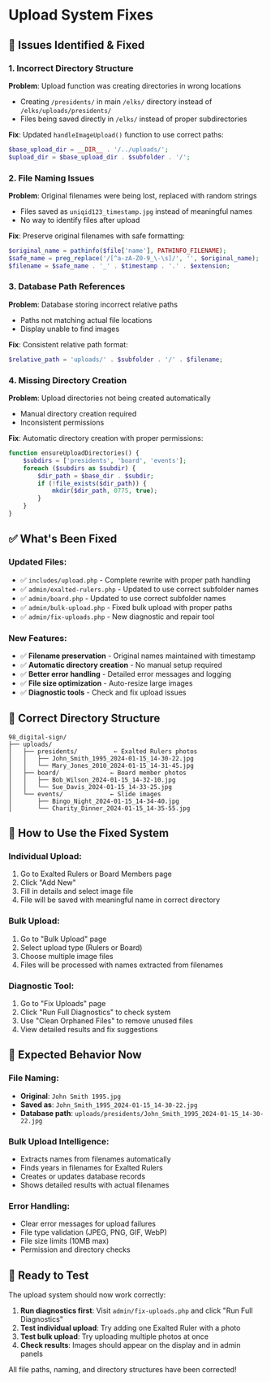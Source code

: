 # Upload System Fixes

## 🐛 **Issues Identified & Fixed**

### 1. **Incorrect Directory Structure**
**Problem**: Upload function was creating directories in wrong locations
- Creating `/presidents/` in main `/elks/` directory instead of `/elks/uploads/presidents/`
- Files being saved directly in `/elks/` instead of proper subdirectories

**Fix**: Updated `handleImageUpload()` function to use correct paths:
```php
$base_upload_dir = __DIR__ . '/../uploads/';
$upload_dir = $base_upload_dir . $subfolder . '/';
```

### 2. **File Naming Issues**
**Problem**: Original filenames were being lost, replaced with random strings
- Files saved as `uniqid123_timestamp.jpg` instead of meaningful names
- No way to identify files after upload

**Fix**: Preserve original filenames with safe formatting:
```php
$original_name = pathinfo($file['name'], PATHINFO_FILENAME);
$safe_name = preg_replace('/[^a-zA-Z0-9_\-\s]/', '', $original_name);
$filename = $safe_name . '_' . $timestamp . '.' . $extension;
```

### 3. **Database Path References**
**Problem**: Database storing incorrect relative paths
- Paths not matching actual file locations
- Display unable to find images

**Fix**: Consistent relative path format:
```php
$relative_path = 'uploads/' . $subfolder . '/' . $filename;
```

### 4. **Missing Directory Creation**
**Problem**: Upload directories not being created automatically
- Manual directory creation required
- Inconsistent permissions

**Fix**: Automatic directory creation with proper permissions:
```php
function ensureUploadDirectories() {
    $subdirs = ['presidents', 'board', 'events'];
    foreach ($subdirs as $subdir) {
        $dir_path = $base_dir . $subdir;
        if (!file_exists($dir_path)) {
            mkdir($dir_path, 0775, true);
        }
    }
}
```

## ✅ **What's Been Fixed**

### Updated Files:
- ✅ `includes/upload.php` - Complete rewrite with proper path handling
- ✅ `admin/exalted-rulers.php` - Updated to use correct subfolder names
- ✅ `admin/board.php` - Updated to use correct subfolder names  
- ✅ `admin/bulk-upload.php` - Fixed bulk upload with proper paths
- ✅ `admin/fix-uploads.php` - New diagnostic and repair tool

### New Features:
- ✅ **Filename preservation** - Original names maintained with timestamp
- ✅ **Automatic directory creation** - No manual setup required
- ✅ **Better error handling** - Detailed error messages and logging
- ✅ **File size optimization** - Auto-resize large images
- ✅ **Diagnostic tools** - Check and fix upload issues

## 📁 **Correct Directory Structure**

```
98_digital-sign/
├── uploads/
│   ├── presidents/          ← Exalted Rulers photos
│   │   ├── John_Smith_1995_2024-01-15_14-30-22.jpg
│   │   └── Mary_Jones_2010_2024-01-15_14-31-45.jpg
│   ├── board/              ← Board member photos  
│   │   ├── Bob_Wilson_2024-01-15_14-32-10.jpg
│   │   └── Sue_Davis_2024-01-15_14-33-25.jpg
│   └── events/             ← Slide images
│       ├── Bingo_Night_2024-01-15_14-34-40.jpg
│       └── Charity_Dinner_2024-01-15_14-35-55.jpg
```

## 🔧 **How to Use the Fixed System**

### Individual Upload:
1. Go to Exalted Rulers or Board Members page
2. Click "Add New" 
3. Fill in details and select image file
4. File will be saved with meaningful name in correct directory

### Bulk Upload:
1. Go to "Bulk Upload" page
2. Select upload type (Rulers or Board)
3. Choose multiple image files
4. Files will be processed with names extracted from filenames

### Diagnostic Tool:
1. Go to "Fix Uploads" page  
2. Click "Run Full Diagnostics" to check system
3. Use "Clean Orphaned Files" to remove unused files
4. View detailed results and fix suggestions

## 🎯 **Expected Behavior Now**

### File Naming:
- **Original**: `John Smith 1995.jpg`
- **Saved as**: `John_Smith_1995_2024-01-15_14-30-22.jpg`
- **Database path**: `uploads/presidents/John_Smith_1995_2024-01-15_14-30-22.jpg`

### Bulk Upload Intelligence:
- Extracts names from filenames automatically
- Finds years in filenames for Exalted Rulers
- Creates or updates database records
- Shows detailed results with actual filenames

### Error Handling:
- Clear error messages for upload failures
- File type validation (JPEG, PNG, GIF, WebP)
- File size limits (10MB max)
- Permission and directory checks

## 🚀 **Ready to Test**

The upload system should now work correctly:

1. **Run diagnostics first**: Visit `admin/fix-uploads.php` and click "Run Full Diagnostics"
2. **Test individual upload**: Try adding one Exalted Ruler with a photo
3. **Test bulk upload**: Try uploading multiple photos at once
4. **Check results**: Images should appear on the display and in admin panels

All file paths, naming, and directory structures have been corrected!
